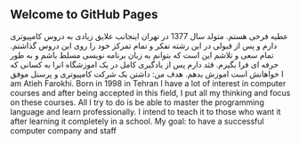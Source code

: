 ## Welcome to GitHub Pages
عطیه فرخی هستم. متولد سال 1377 در تهران
اینجانب علایق زیادی به دروس کامپیوتری دارم و پس از قبولی در این رشته تفکر و تمام تمرکز خود را روی  این دروس گذاشتم.
تمام سعی و تلاشم این است که بتوانم به زبان برنامه نویسی مسلط باشم و به طور حرفه ای فرا بگیرم.
قثد دارم پس از یادگیری کامل در یک اموزشگاه انرا به کسانی که خواهانش است اموزش بدهم.
هدف من: داشتن یک شرکت کامپیوتری و پرسنل موفق
I am Atieh Farokhi.
Born in 1998 in Tehran
I have a lot of interest in computer courses and after being accepted in this field, I put all my thinking and focus on these courses.
All I try to do is be able to master the programming language and learn professionally.
I intend to teach it to those who want it after learning it completely in a school.
My goal: to have a successful computer company and staff

